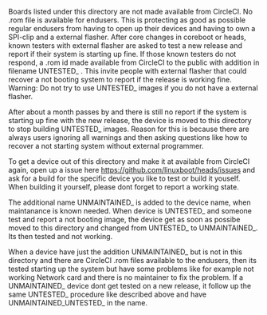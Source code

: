 Boards listed under this directory are not made available from CircleCI. No .rom file is available for endusers. This is protecting as good as possible regular endusers from having to open up their devices and having to own a SPI-clip and a external flasher.
After core changes in coreboot or heads, known testers with external flasher are asked to test a new release and report if their system is starting up fine. If those known testers do not respond, a .rom id made available from CircleCI to the public with addition in filename UNTESTED_ . This invite people with external flasher that could recover a not booting system to report if the release is working fine.
Warning: Do not try to use UNTESTED_ images if you do not have a external flasher.

After about a month passes by and there is still no report if the system is starting up fine with the new release, the device is moved to this directory to stop building UNTESTED_ images. Reason for this is because there are always users ignoring all warnings and then asking questions like how to recover a not starting system without external programmer.

To get a device out of this directory and make it at available from CircleCI again, open up a issue here https://github.com/linuxboot/heads/issues and ask for a build for the specific device you like to test or build it youself. When building it yourself, please dont forget to report a working state.

The additional name UNMAINTAINED_ is added to the device name, when maintanance is known needed.
When device is UNTESTED_ and someone test and report a not booting image, the device get as soon as possibe moved to this directory and changed from UNTESTED_ to UNMAINTAINED_. Its then tested and not working.

When a device have just the addition UNMAINTAINED_ but is not in this directory and there are CircleCI .rom files available to the endusers, then its tested starting up the system but have some problems like for example not working Network card and there is no maintainer to fix the problem.
If a UNMAINTAINED_ device dont get tested on a new release, it follow up the same UNTESTED_ procedure like described above and have UNMAINTAINED_UNTESTED_ in the name.
